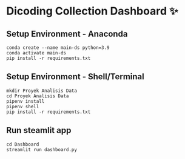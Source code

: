 # Dicoding Collection Dashboard ✨

## Setup Environment - Anaconda
```
conda create --name main-ds python=3.9
conda activate main-ds
pip install -r requirements.txt
```

## Setup Environment - Shell/Terminal
```
mkdir Proyek Analisis Data
cd Proyek Analisis Data
pipenv install
pipenv shell
pip install -r requirements.txt
```

## Run steamlit app
```
cd Dashboard
streamlit run dashboard.py
```
